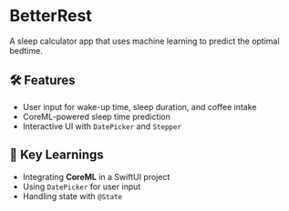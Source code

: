 # BetterRest

A sleep calculator app that uses machine learning to predict the optimal bedtime.

## 🛠 Features
- User input for wake-up time, sleep duration, and coffee intake
- CoreML-powered sleep time prediction
- Interactive UI with `DatePicker` and `Stepper`

## 📌 Key Learnings
- Integrating **CoreML** in a SwiftUI project
- Using `DatePicker` for user input
- Handling state with `@State`

